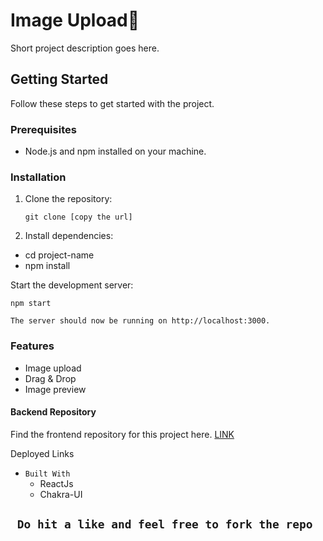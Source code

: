 
# Image Upload🤗

Short project description goes here.

## Getting Started

Follow these steps to get started with the project.

### Prerequisites

- Node.js and npm installed on your machine.

### Installation

1. Clone the repository:

   ```git clone [copy the url]```
2. Install dependencies:

  - cd project-name
  - npm install


Start the development server:

`npm start`

`The server should now be running on http://localhost:3000.`

### Features
   - Image upload
   - Drag & Drop
   - Image preview

#### Backend Repository
Find the frontend repository for this project here. [LINK](https://github.com/iamdebobrota/ImageUploader.git)

Deployed Links
- `Built With`
  - ReactJs
  - Chakra-UI
 

## `` Do hit a like and feel free to fork the repo``
